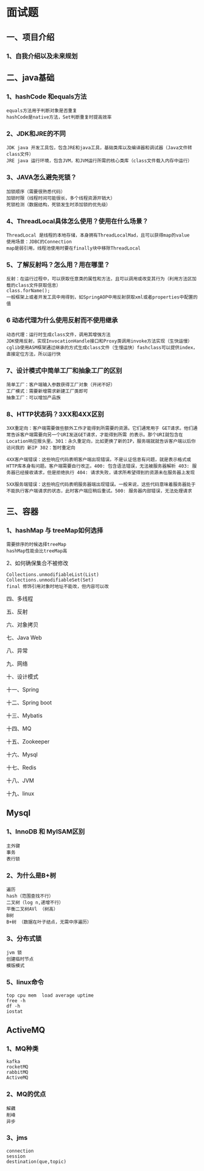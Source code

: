 # 面试题

## 一、项目介绍



### 1、自我介绍以及未来规划



## 二、java基础

### 1、hashCode 和equals方法

```
equals方法用于判断对象是否重复
hashCode是native方法，Set判断重复时提高效率
```

### 2、JDK和JRE的不同

```
JDK java 开发工具包，包含JRE和java工具，基础类库以及编译器和调试器（Java文件转class文件）
JRE java 运行环境，包含JVM，和JVM运行所需的核心类库（class文件载入内存中运行）
```



### 3、JAVA怎么避免死锁？

```
加锁顺序（需要很熟悉代码）
加锁时限（线程时间可能很长，多个线程资源开销大）
死锁检测（数据结构，死锁发生时添加锁的优先级）
```



### 4、ThreadLocal具体怎么使用？使用在什么场景？

```
ThreadLocal 是线程的本地存储，本身拥有ThreadLocalMad，且可以获得map的value
使用场景：JDBC的Connection
map是弱引用，线程池使用时要在finally块中移除ThreadLocal
```



### 5、了解反射吗？怎么用？用在哪里？

```
反射：在运行过程中，可以获取任意类的属性和方法，且可以调用或改变其行为（利用方法区加载的class文件获取信息）
class.forName();
一般框架上或者开发工具中用得到，如SpringAOP中用反射获取xml或者properties中配置的值
```



### 6 动态代理为什么使用反射而不使用继承

```
动态代理：运行时生成class文件，调用其增强方法
JDK使用反射，实现InvocationHandle接口和Proxy类调用invoke方法实现（生快运慢）
cglib使用ASM框架通过继承的方式生成class文件（生慢运快）fashclass可以提供index，直接定位方法，所以运行快
```



### 7、设计模式中简单工厂和抽象工厂的区别

```
简单工厂：客户端输入参数获得工厂对象（开闭不好）
工厂模式：需要新增需求新建工厂类即可
抽象工厂：可以增加产品族
```



### 8、HTTP状态码？3XX和4XX区别

```
3XX重定向：客户端需要做些额外工作才能得到所需要的资源。它们通常用于 GET请求。他们通常告诉客户端需要向另一个URI发送GET请求，才能得到所需 的表示。那个URI就包含在Location响应报头里。301：永久重定向，比如更换了新的IP，服务端就就告诉客户端以后你访问我的 新IP 302：暂时重定向 

4XX客户端错误：这些响应代码表明客户端出现错误。不是认证信息有问题，就是表示格式或HTTP库本身有问题。客户端需要自行改正。400: 包含语法错误，无法被服务器解析 403: 服务器已经接收请求，但是拒绝执行 404: 请求失败，请求所希望得到的资源未在服务器上发现 

5XX服务端错误：这些响应代码表明服务器端出现错误。一般来说，这些代码意味着服务器处于不能执行客户端请求的状态，此时客户端应稍后重试。500: 服务器内部错误，无法处理请求
```



## 三、容器

### 1、hashMap 与 treeMap如何选择

```
需要排序的时候选择treeMap
hashMap性能会比treeMap高
```

2、如何确保集合不被修改

```
Collections.unmodifiableList(List)
Collections.unmodifiableSet(Set)
final 修饰引用对象时地址不能改，但内容可以改
```



四、多线程

五、反射

六、对象拷贝

七、Java Web

八、异常

九、网络

十、设计模式

十一、Spring

十二、Spring boot

十三、Mybatis

十四、MQ

十五、Zookeeper

十六、Mysql

十七、Redis

十八、JVM

十九、linux

## Mysql

### 1、InnoDB 和 MyISAM区别

```
主外键
事务
表行锁
```



### 2、为什么是B+树

```
遍历
hash（范围查找不行）
二叉树（log n,递增不行）
平衡二叉树AVl （树高）
B树
B+树 （数据在叶子结点，无需中序遍历）
```



### 3、分布式锁

```
jvm 锁
创建临时节点
模版模式
```



### 5、linux命令

```
top cpu mem  load average uptime
free -h 
df -h
iostat
```



## ActiveMQ

### 1、MQ种类

```
kafka
rocketMQ
rabbitMQ
ActiveMQ
```



### 2、MQ的优点

```
解藕
削峰
异步
```



### 3、jms

```
connection
session
destination(que,topic)
```

















### 


